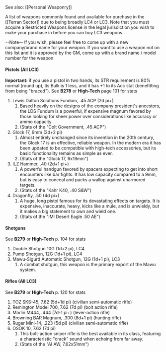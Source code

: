 See also: [[Personal Weaponry]]

A list of weapons commonly found and available for purchase in the [[Terran Sector]] due to being broadly LC4 or LC3. Note that you must acquire a Restricted Weapons license in the legal jurisdiction you wish to make your purchase in before you can buy LC3 weapons.

--Note--
If you wish, please feel free to come up with a new company/brand name for your weapon. If you want to use a weapon not on this list and it is approved by the GM, come up with a brand name / model number for the weapon.
#### **Pistols** (All LC3)
**Important:** if you use a pistol in two hands, its STR requirement is 80% normal (round up), its Bulk is 1 less, and it has +1 to its Acc stat (benefitting from being "braced").
See **B278** or **High-Tech** page 101 for stats
1. Lewis Dalton Solutions Fundum, .45 ACP (2d pi+)
	1. Based heavily on the designs of the company president's ancestors, the LDS Fundum is a powerful, if expensive magnum favored by those looking for sheer power over considerations like accuracy or ammo capacity.
	2. (Stats of the "Colt Government, .45 ACP")
3. Glock 17, 9mm (2d+2 pi)
	1. Almost entirely unchanged since its invention in the 20th century, the Glock 17 is an effective, reliable weapon. In the modern era it has been updated to be compatible with high-tech accessories, but its basic functionality remains as simple as ever.
	2. (Stats of the "Glock 17, 9x19mm")
4. ILZ Hammer, .40 (2d+1 pi+)
	1. A powerful handgun favored by spacers expecting to get into short encounters like bar fights. It has low capacity compared to a 9mm, but is easy to conceal and packs a wallop against unarmored targets.
	2. (Stats of the "Kahr K40, .40 S&W")
5. Dragonfly, .50 (4d pi+)
	1. A huge, long pistol famous for its devastating effects on targets. It is expensive, inaccurate, heavy, kicks like a mule, and is unwieldy, but it makes a big statement to own and wield one.
	2. (Stats of the "IMI Desert Eagle .50 AE")
#### Shotguns
See **B279** or **High-Tech** p. 104 for stats
1. Double Shotgun 10G (1d+2 pi), LC4
2. Pump Shotgun, 12G (1d+1 pi), LC4
3. Mawu-Sigurd Automatic Shotgun, 12G (1d+1 pi), LC3
	1. A combat shotgun, this weapon is the primary export of the Mawu system.
#### Rifles (All LC3)
See **B279** or **High-Tech** p. 120 for stats
1. TOZ SKS-45, 7.62 (5d+1d pi) (civilian semi-automatic rifle)
2. Remington Model 700, 7.62 (7d pi) (bolt action rifle)
3. Marlin M444, .444 (7d-1 pi+) (lever-action rifle)
4. Browning BAR Magnum, .300 (8d+1 pi) (hunting rifle)
5. Ruger Mini-14, .223 (5d pi) (civilian semi-automatic rifle)
6. OSOK 10, 7.62 (7d pi)
	1. This bolt-action sniper rifle is the best available in its class, featuring a characteristic "crack" sound when echoing from far away.
	2. (Stats of the "AI AW, 7.62x51mm")